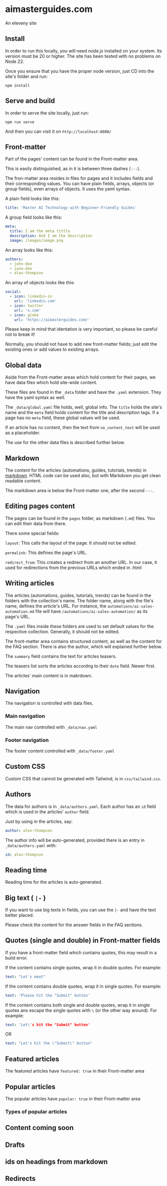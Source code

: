 # aimasterguides.com

An eleveny site

## Install

In order to run this locally, you will need node.js installed on your system. Its version must be 20 or higher. The site has been tested with no problems on Node 22.

Once you ensure that you have the proper node version, just CD into the site's folder and run:

`npm install`

## Serve and build

In order to serve the site locally, just run:

`npm run serve`

And then you can visit it on `http://localhost:8080/`

## Front-matter

Part of the pages' content can be found in the Front-matter area.

This is easily distinguished, as in it is between three dashes (`---`).

The fron-matter area resides in files for pages and it includes fields and their corresponding values. You can have plain fields, arrays, objects (or group fields), even arrays of objects. It uses the yaml syntax.

A plain field looks like this:

```yaml
title: 'Master AI Technology with Beginner-Friendly Guides'
```

A group field looks like this:

```yaml
meta:
  title: I am the meta tittle
  description: And I am the description
  image: /images/image.png
```

An array looks like this:

```yaml
authors:
  - john-doe
  - jane-doe
  - alex-thompson
```

An array of objects looks like this:

```yaml
social:
  - icon: linkedin-in
    url: 'linkedin.com'
  - icon: twitter
    url: 'x.com'
  - icon: globe
    url: 'https://aimasterguides.com/'
```

Please keep in mind that identation is very important, so please be careful not to break it!

Normally, you should not have to add new front-matter fields; just edit the existing ones or add values to existing arrays.

## Global data

Aside from the Front-matter areas which hold content for their pages, we have data files which hold site-wide content.

These files are found in the `_data` folder and have the `.yaml` extension. They have the yaml syntax as well.

The `_data/global.yaml` file holds, well, global info. The `title` holds the site's name and the `meta` field holds content for the title and description tags. If a page has no `meta` field, these global values will be used.

If an article has no content, then the text from `no_content_text` will be used as a placeholder.

The use for the other data files is described further below.

## Markdown

The content for the articles (automations, guides, tutorials, trends) in [markdown](https://www.markdownguide.org/cheat-sheet/). HTML code can be used also, but with Markdown you get clean readable content.

The markdown area is below the Front-matter one, after the second `---`.

## Editing pages content

The pages can be found in the `pages` folder, as markdown (`.md`) files. You can edit their data from there.

There some special fields:

`layout`: This calls the layout of the page. It should not be edited.

`permalink`: This defines the page's URL.

`redirect_from`: This creates a redirect from an another URL. In our case, it used for redirections from the previous URLs which ended in .html

## Writing articles

The articles (automations, guides, tutorials, trends) can be found in the folders with the collection's name. The folder name, along with the file's name, defines the article's URL. For instance, the `automations/ai-sales-automation.md` file will have `/automations/ai-sales-automation/` as its page's URL.

The `.yaml` files inside these folders are used to set default values for the respective collection. Generally, it should not be edited.

The front-matter area contains structured content, as well as the content for the FAQ section. There is also the author, which will explained further below.

The `summary` field contains the text for articles teasers.

The teasers list sorts the articles accordng to their `date` field. Newer first.

The articles' main content is in makrdown.

## Navigation

The navigation is controlled with data files.

### Main navigation

The main nav controlled with `_data/nav.yaml`

### Footer navigation

The footer content controlled with `_data/footer.yaml`

## Custom CSS

Custom CSS that cannot be generated with Tailwind, is in `css/tailwind.css`.

## Authors

The data for authors is in `_data/authors.yaml`. Each author has an `id` field which is used in the articles' `author` field.

Just by using in the articles, say:

```yaml
author: alex-thompson
```

The author info will be auto-generated, provided there is an entry in `_data/authors.yaml` with:

```yaml
id: alex-thompson
```

## Reading time

Reading time for the articles is auto-generated.

## Big text ( `|-` )

If you want to use big texts in fields, you can use the `|-` and have the text better placed.

Please check the content for the answer fields in the FAQ sections.

## Quotes (single and double) in Front-matter fields

If you have a front-matter field which contains quotes, this may result in a build error.

If the content contains single quotes, wrap it in double quotes. For example:

```yaml
text: "Let's meet"
```

If the content contains double quotes, wrap it in single quotes. For example:

```yaml
text: 'Please hit the "Submit" button'
```

If the content contains both single and double quotes, wrap it in single quotes ans escape the single quotes with `\` (or the other way around). For example:

```yaml
text: 'Let\'s hit the "Submit" button'
```

OR

```yaml
text: "Let's hit the \"Submit\" button"
```

## Featured articles

The featured articles have `featured: true` in their Front-matter area

## Popular articles

The popular articles have `popular: true` in their Front-matter area

### Types of popular articles

## Content coming soon

## Drafts

## ids on headings from markdown

## Redirects